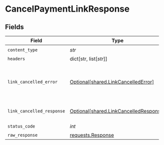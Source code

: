 # CancelPaymentLinkResponse


## Fields

| Field                                                                                  | Type                                                                                   | Required                                                                               | Description                                                                            |
| -------------------------------------------------------------------------------------- | -------------------------------------------------------------------------------------- | -------------------------------------------------------------------------------------- | -------------------------------------------------------------------------------------- |
| `content_type`                                                                         | *str*                                                                                  | :heavy_check_mark:                                                                     | N/A                                                                                    |
| `headers`                                                                              | dict[str, list[*str*]]                                                                 | :heavy_minus_sign:                                                                     | N/A                                                                                    |
| `link_cancelled_error`                                                                 | [Optional[shared.LinkCancelledError]](../../models/shared/linkcancellederror.md)       | :heavy_minus_sign:                                                                     | Cannot cancel Payment Link if status is not ACTIVE                                     |
| `link_cancelled_response`                                                              | [Optional[shared.LinkCancelledResponse]](../../models/shared/linkcancelledresponse.md) | :heavy_minus_sign:                                                                     | Payment Link cancelled                                                                 |
| `status_code`                                                                          | *int*                                                                                  | :heavy_check_mark:                                                                     | N/A                                                                                    |
| `raw_response`                                                                         | [requests.Response](https://requests.readthedocs.io/en/latest/api/#requests.Response)  | :heavy_minus_sign:                                                                     | N/A                                                                                    |